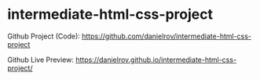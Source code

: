 # intermediate-html-css-project

Github Project (Code): https://github.com/danielrov/intermediate-html-css-project

Github Live Preview: https://danielrov.github.io/intermediate-html-css-project/